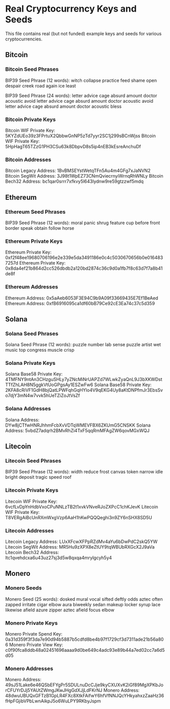 # Real Cryptocurrency Keys and Seeds

This file contains real (but not funded) example keys and seeds for various cryptocurrencies.

## Bitcoin

### Bitcoin Seed Phrases

BIP39 Seed Phrase (12 words):
witch collapse practice feed shame open despair creek road again ice least

BIP39 Seed Phrase (24 words):
letter advice cage absurd amount doctor acoustic avoid letter advice cage absurd amount doctor acoustic avoid letter advice cage absurd amount doctor acoustic bless

### Bitcoin Private Keys

Bitcoin WIF Private Key: 5KYZdUEo39z3FPrtuX2QbbwGnNP5zTd7yyr2SC1j299sBCnWjss
Bitcoin WIF Private Key: 5HpHagT65TZzG1PH3CSu63k8DbpvD8s5ip4nEB3kEsreAnchuDf

### Bitcoin Addresses

Bitcoin Legacy Address: 1BvBMSEYstWetqTFn5Au4m4GFg7xJaNVN2
Bitcoin SegWit Address: 3J98t1WpEZ73CNmQviecrnyiWrnqRhWNLy
Bitcoin Bech32 Address: bc1qar0srrr7xfkvy5l643lydnw9re59gtzzwf5mdq

## Ethereum

### Ethereum Seed Phrases

BIP39 Seed Phrase (12 words):
moral panic shrug feature cup before front border speak obtain follow horse

### Ethereum Private Keys

Ethereum Private Key: 0xf2f48ee19680706196e2e339e5da3491186e0c4c5030670656b0e0164837257d
Ethereum Private Key: 0x8da4ef21b864d2cc526dbdb2a120bd2874c36c9d0a1fb7f8c63d7f7a8b41de8f

### Ethereum Addresses

Ethereum Address: 0x5aAeb6053F3E94C9b9A09f33669435E7Ef1BeAed
Ethereum Address: 0xfB6916095ca1df60bB79Ce92cE3Ea74c37c5d359

## Solana

### Solana Seed Phrases

Solana Seed Phrase (12 words):
puzzle number lab sense puzzle artist wet music top congress muscle crisp

### Solana Private Keys

Solana Base58 Private Key: 4TMFNY9ntAn3CHzguSHLy7yZNcMiNrUAPZd7WLwkZyaQnL9J3bXKWDstTTfZhLAH8N5ggkVtUoGPgsAy1ESZwFw6
Solana Base58 Private Key: 2KFA8cRiVF1GdH8bjQatLPWFqhGqHYlo4V9qEKG4Uy8aKtDNPfmJr3EbsSvo7djY3mN4w7vvk5hUeTZiZoJtVsZf

### Solana Addresses

Solana Address: DYw8jCTfwHNRJhhmFcbXvVDTqWMEVFBX6ZKUmG5CNSKK
Solana Address: 5vbdZ7adqrh2BMvRhZi4TxF5qqRmMFAgZW6qovMGxWQJ

## Litecoin

### Litecoin Seed Phrases

BIP39 Seed Phrase (12 words):
width reduce frost canvas token narrow idle bright deposit tragic speed roof

### Litecoin Private Keys

Litecoin WIF Private Key: 6vcfLvDpYnHdbVxoCPuNNLzTB2t1xvkVNveRJoZXPcC1chKJevK
Litecoin WIF Private Key: T8VERgAiBcUnRXmWxgVzp6AaH1hKwPQQQeghi3n9ZY6nSHX8SD5U

### Litecoin Addresses

Litecoin Legacy Address: LUxXFcwXFPpRZdMv4aYu6bDwPdC2skQ5YW
Litecoin SegWit Address: MR5Hu9zXPX8eZtUY9tqWBUbRXGcX2J9aVa
Litecoin Bech32 Address: ltc1qvehdcxa6u43uz27sj3d5w8qxqa4mrylgcyh5y4

## Monero

### Monero Seeds

Monero Seed (25 words):
dosked mural vocal sifted deftly odds aztec often zapped irritate cigar elbow aura biweekly sedan makeup locker syrup lace likewise afield azure zipper aztec afield focus elbow

### Monero Private Keys

Monero Private Spend Key: 0a31d359f3f3da7e90d94b5887b5cdfd8be4b97f1729cf3d7311ade21b56a806
Monero Private View Key: c0f90fca8ddb48a02451696aaaa9d0be649c4adc93e89b44a7ed02cc7a6d5d05

### Monero Addresses

Monero Address: 49sJ51Lake6e46QSbEFYgPr5SDULnuDcCJje9kyCXUXvK2iGf89MgXPKbJorCFUYrDJj5YAUtZWmgJKwJHgGdXJjLdFKrNJ
Monero Address: 48dwuUBUQxGFTzB1GpLR4FXc8XtkFAifwY6hfVfNNJQcYHkyahxzZaaHz36fHpFGjibVPbLwnAikpJ5o6WuLPY9RKbyJspm